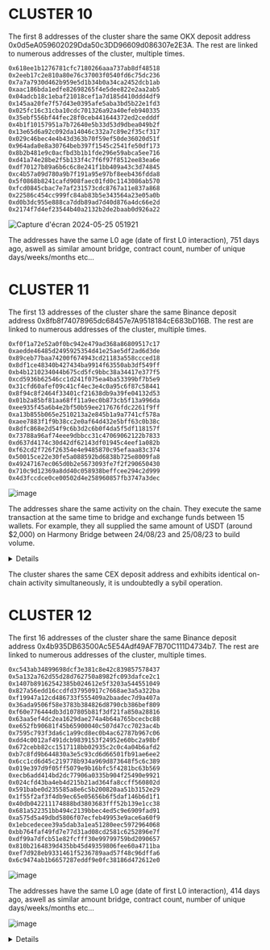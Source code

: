 # CLUSTER 10

The first 8 addresses of the cluster share the same OKX deposit address 0x0d5eA059602029Dda50c3DD96609d086307e2E3A. The rest are linked to numerous addresses of the cluster, multiple times.
```
0x618ee1b1276781cfc7180266aaa737ab8df48518
0x2eeb17c2e810a80e76c37003f0540fd6c75dc236
0x7a7a7930d462b959e5d1b34b0a34ca2452dcb1ab
0xaac186bda1edfe82698265f4e5dee822e2aa2ab5
0x04adcb18c1ebaf21018cef1a7d185d410ddd4df9
0x145aa20fe7f57d43e0395afe5aba3bd5b22e1fd3
0x025fc16c31cba10cdc701326a92a40efeb940335
0x35ebf556bf44fec28f0ceb441644372ed2cedddf
0x4b1f10157951a7b72640e5b33d53d9dbea049b2f
0x13e65d6a92c092da14046c332a7c89e2f35cf317
0x029c46bec4e4b43d363b70f59ef50de36020d51f
0x964ada0e8a30764beb397f1545c2541fe50df173
0x8b2b481e9c0acfbd3b1b1fde296e59abca5ee716
0xd41a74e28be2f5b133f4c7f6f97f8512ee83ea6e
0xdf70127b89a6b6c6c8e241f1bb409a43c3d74845
0xc4b57a09d780a9b7f191a95e97bf8eeb436fdda8
0x5f0868b8241cafd908faec01fd0c1143086ab570
0xfcd0845cbac7e7af231573cdc8767a11e837a868
0x22586c454cc999fc84ab83b5e343564a23e05a0b
0xd0b3dc955e888ca7ddb89ad7d40d876a4dc66e2d
0x2174f7d4ef23544b40a2132b2de2baab0d926a22
```

![Capture d'écran 2024-05-25 051921](https://github.com/foukara/report.md/assets/170763146/75a28c90-e539-44d2-aaca-afa3b5a1cc24)


The addresses have the same L0 age (date of first L0 interaction), 751 days ago, aswell as similar amount bridge, contract count, number of unique days/weeks/months etc...

# CLUSTER 11

The first 13 addresses of the cluster share the same Binance deposit address 0x8fb8f74078965dc68457e7A9518184cE683bD16B. The rest are linked to numerous addresses of the cluster, multiple times.
```
0xf0f1a72e52a0f0bc942e479ad368a86809517c17
0xaedde46485d2495925354d41e25ae5df2ad6d3de
0x89ceb77baa74200f674943cd21183a558ccced18
0x8df1ce48340b427434ba9914f63550ab3df549ff
0xb4b1210234044b675cd5fc9bbc38a34417e377f5
0xcd5936b62546cc1d241f075ea4ba53399bf7b5e9
0x31cfd60afef09c41cf4ec3e4c0a95c6f87c58441
0x8f94c8f2464f33401cf21638db9a39fe04132d53
0x01b2a85bf81aa68ff11a9ec0b873cb5f13a996da
0xee935f45a6b4e2bf50b59ee217676fdc2261f9ff
0xa13b855b065e2510213a2e845b1a9a7741cf578a
0xaee7883f1f9b38cc2e0af64d432e5bff63c0b38c
0x8dfc868e2d54f9c6b3d2c6b0f4da5f5df118157f
0x73788a96af74eee9dbbcc31c47069062122b7833
0xd637d4174c30d42df62143df01945c4eef1a082b
0xf62cd2f726f26354e4e9485870c95efaaa83c374
0x50015ce22e30fe5a088592bd6838b725e8009fa8
0x49247167ec065d0b2e5673093fe7f2f290650430
0x710c9d12369a8dd40c058938beffcee294c2d999
0x4d3fccdce0ce00502d4e258960857fb3747a3dec
```

![image](https://github.com/foukara/report.md/assets/170763146/c9c93e6e-a29d-4a0a-8656-778004101997)

The addresses share the same activity on the chain. They execute the same transaction at the same time to bridge and exchange funds between 15 wallets. For example, they all supplied the same amount of USDT (around $2,000) on Harmony Bridge between 24/08/23 and 25/08/23 to build volume.

<details>

![Capture d'écran 2024-05-27 034259](https://github.com/foukara/report.md/assets/170763146/f9bc1188-ab17-4d3d-a1d4-ba136370cf90)
![Capture d'écran 2024-05-27 034356](https://github.com/foukara/report.md/assets/170763146/ccb991e0-7056-496e-a7fb-7705bd069b8e)
![Capture d'écran 2024-05-27 034428](https://github.com/foukara/report.md/assets/170763146/c4d72b7d-9f0a-485c-95b6-c50c6d381926)
![Capture d'écran 2024-05-27 034446](https://github.com/foukara/report.md/assets/170763146/630c0300-3308-4d0f-bd03-5c80263d2fd0)
![Capture d'écran 2024-05-27 034512](https://github.com/foukara/report.md/assets/170763146/8798a7bf-6f1f-4f9c-b0b3-a14a1fce8b33)
![Capture d'écran 2024-05-27 040325](https://github.com/foukara/report.md/assets/170763146/3699620f-90e4-4bfd-aa90-5cf4aa74c19d)
![Capture d'écran 2024-05-27 040405](https://github.com/foukara/report.md/assets/170763146/5fa7e96d-7e22-4f57-9cd9-c700352ae895)
![Capture d'écran 2024-05-27 040426](https://github.com/foukara/report.md/assets/170763146/8b1168e5-adf0-45d0-85cb-bbc477fd8f84)
![Capture d'écran 2024-05-27 040751](https://github.com/foukara/report.md/assets/170763146/c6618fdc-b759-4bfa-b83e-77d0f6543707)
![Capture d'écran 2024-05-27 041243](https://github.com/foukara/report.md/assets/170763146/3e90e5e2-05cb-4953-9de8-ff35926509e4)

</details>
  
The cluster shares the same CEX deposit address and exhibits identical on-chain activity simultaneously, it is undoubtedly a sybil operation.


# CLUSTER 12

The first 16 addresses of the cluster share the same Binance deposit address 0x4b935DB63500Ac5E54Adf49AF7B70C111D4734b7. The rest are linked to numerous addresses of the cluster, multiple times.

```
0xc543ab34899698dcf3e381c8e42c839857578437
0x5a132a762d55d28d762750a8982fc093dafce2c1
0x1407b89162542385b024612e5f3203a544551049
0x827a56edd16ccdfd37950917c7668ae3a5a322ba
0xf19947a12cd486733f555409a2baadec7d9a407a
0x36ada9506f58e3783b384826d8790cb386bef809
0xf60e776444db3d107805b81f3df21fa850a28816
0x63aa5ef4dc2ea1629dae274a4b64a765bcecbc88
0xe652fb90681f45b65900040c507d47cc7023ac4b
0x7595c793f3da6c1a99cd8ec0b4ac62787b967c06
0xdd4c0012af491dcb9839153f24952e60bc2a98bf
0x672cebb82cc1517118bb02935c2c0c4a04b6afd2
0xb7c8fd9b644830a3e5c93cd6d66501fb91ae6ee2
0x6cc1cd6d45c219778b934a969d873648f5c6c389
0x019e397d9f05ff5079e9b16bfc5f4281bc63b569
0xecb6add414bd2dc77906a0335b904f25490e9921
0x024cfd43ba4eb4d215b21ad364fa8ccff560802d
0x591babe0d235585a8e6c5b200820aa51b3152e29
0x1f55f2af3f4db9ec65e05656b6f5daf146b6d1f1
0x40db042211174888bd3803683fff52b139e1cc38
0x681a522351bb494c2139bbec4ed5c9e6909fad91
0xa575d5a49dbd5806f07ecfeb49953e9ace6a60f9
0x1ebcedecee39a5dab3a1ea51280eec5972964068
0xbb764faf49fd7e77d31ad08cd2581c6252896e7f
0xdf99a7dfcb51e82fcfff30e99799759bd2090657
0x810b2164839d435bb45d49359806fee60a4711ba
0xef7d928eb9331461f5236789aad57f48c96dffa6
0x6c9474ab1b6657287eddf9e0fc38186d472612e0
```

![image](https://github.com/foukara/report.md/assets/170763146/a6469402-c99f-423b-ade3-db5e9f2adf45)

The addresses have the same L0 age (date of first L0 interaction), 414 days ago, aswell as similar amount bridge, contract count, number of unique days/weeks/months etc...

![image](https://github.com/foukara/report.md/assets/170763146/d7970f41-5be3-4579-b6f8-369ff7cca016)

<details>

![Capture d'écran 2024-05-27 125954](https://github.com/foukara/report.md/assets/170763146/0666397b-c3af-4750-abef-8d953bb87840)
![Capture d'écran 2024-05-27 125908](https://github.com/foukara/report.md/assets/170763146/ce318c66-bea0-4a21-995f-1f4ac37969e2)
![Capture d'écran 2024-05-27 130100](https://github.com/foukara/report.md/assets/170763146/4b5e85d1-4099-4210-b3e4-4d13a6fff485)
![Capture d'écran 2024-05-27 130036](https://github.com/foukara/report.md/assets/170763146/31ece054-f990-435f-a6e3-f4560ec1d303)
![Capture d'écran 2024-05-27 130014](https://github.com/foukara/report.md/assets/170763146/a4ca5a11-6520-4b29-b282-5e6c177f1f7f)

<details>
  
The addresses of the cluster share the same on-chain activity. For example, they all used the Linea bridge multiple times in the same day timespan to bridge ETH.


# CLUSTER 13

The first 23 addresses of the cluster share the same Binance deposit address 0x21EdE3eed957dB25eFB92efab6d01D38D3D71C0B. The rest are linked to numerous addresses of the cluster, multiple times.

```
0x7fb1d49be4ee757afc9d453093ed27f8c58cb541
0x2d027f8921fb675f0e3a9fc12bbb69848eb3c4e4
0x25c8a47129746b23481d8ca3fc8b1fd4e3a4e621
0x63f05818c675ae9542e679129299bf919a5f2e19
0x02d4dd1f267a4a55526cb71994f88c4e2ac7e8f9
0x1dc4fabda38c8cff4c547fbb9dbad24d86df234e
0x5d265b6946b0e43f130108606c2a177fe362b792
0x41f73466b30c2fce024ad14231d10579c52d31aa
0xf750303e9887a405b5e7e9033ca70818ea4d14e5
0x4df5d26454c83f843431e30c75f5f47bb944bb66
0x42b3368ce67c09825db437833dbfd94a9c72b196
0x32ab22af29fa6d887523ed4d294eebc710a59465
0x2c9aaf3915e15d8bc31e5efafccbebd19de5e6d5
0x61d7910148a48124d47fea79ddb96ce60fb72547
0x0fdd855cfdfd2be66c3603af112a50ebd3d72fd7
0x80e718301097e5efd5d151a7a939d623a1e9f403
0x10495bfeac15fabeb51c37703b28a424fd9ae397
0xceee95540348ef4befd72a94348bf6e7a8d17fd4
0xe819a2b7f73602e37569b09b621b7cbcc5cf230b
0xad055dab70c3623e42986e7566509061b066e6cb
0x6d9d33f6a474459f69e1899fed9dae876bc21dbc
0x7114fddf2f16a737726267990ccd9937f1d03e9d
0xfbe737d11a22fe02a6b725bb4ff394168dae84b6
```

![image](https://github.com/foukara/report.md/assets/170763146/cb45fe0e-3923-4045-940b-253170320a47)


Addresses in the cluster show similar activity on the chain, indicating the sybil nature of the cluster. For example, they have similar deposits/withdrawals on Binance on the same day (equel gas charges around $0.45). To this we can add an L2 Transaction via zkSync for the same amount on the same day (approximately $20).

<details>

![image](https://github.com/foukara/report.md/assets/170763146/ed92b899-ef87-42d0-bd2f-fa9359c3d61f)
![image](https://github.com/foukara/report.md/assets/170763146/4b54474b-e7d7-4165-8c79-514ef36a38a7)
![image](https://github.com/foukara/report.md/assets/170763146/5869f6e4-ac5c-4c76-86f4-c8061e09c313)
![image](https://github.com/foukara/report.md/assets/170763146/e4b60bd1-660e-415b-9f19-97ac16825539)
![image](https://github.com/foukara/report.md/assets/170763146/68b23f8e-997a-4391-97f5-0ceae8191bd8)
![image](https://github.com/foukara/report.md/assets/170763146/5e6d32e8-64b0-4693-8322-e6ff478c8522)
![image](https://github.com/foukara/report.md/assets/170763146/84eb984e-c188-4645-9c13-2e518d47b1e5)
![image](https://github.com/foukara/report.md/assets/170763146/3f350ee7-14d1-44e2-835a-f3c7b0a40bda)
![image](https://github.com/foukara/report.md/assets/170763146/d9ed1bb5-23f5-4b42-9d27-12fcd16854b3)
![image](https://github.com/foukara/report.md/assets/170763146/b9aa428f-33e5-49ab-be45-940416cb28d4)
![image](https://github.com/foukara/report.md/assets/170763146/cfbb4f9a-3a29-4f12-9bbd-4ae6beee4f79)
![image](https://github.com/foukara/report.md/assets/170763146/3cce7ccb-3ab7-4ce2-8727-23f19d6facd8)
![image](https://github.com/foukara/report.md/assets/170763146/3bf14cd3-cbce-402c-a9a8-9043ce71b7fe)

</details>

Cluster + same CEX deposit address + same transactions are the same time in order to farm airdrop accross +20 wallets.

# CLUSTER 14

The first 27 addresses of the cluster share the same Binance deposit address 0x904f23f8E97adb1e706B2F1bcFc19ef47E32cE05. The rest are linked to numerous addresses of the cluster, multiple times.

```
0x0c55fe07ad75c135c797422a5857347b2e5a591e
0xe9ba7506dc9a35c1fa39cbdafdcb97436f855f50
0xc1889117a51e432a7f8ef454faf203f399bcff23
0xfefacd2ce98cdec5b072880d06c24af161b12727
0x1ba02368c020d5dbdfdf16fee1beec30dcf5d305
0x7313b87bc197b6c09f5928710dd80e2950535c27
0x741fa339367ce5da1f77fcb56384d8caac248f2c
0x09165d195d9f50c82aac439840cc6198d69003de
0x5315a1c257fd6266f9608f31ac9b6501c98c5750
0xb0b91fef5e4af34f727797079dcda5ccac817a4b
0xe8c8a5273f086e57238640582430cbf1f6b205d7
0x9023f1ed962416848bf844162903ef4624b27a4f
0x664aaf07e08b5330707a096a27e7b683a19096d5
0xe21314d9657ffc45264fcd394d1479d87f494f40
0xceac14c2f5f30ac130ceaec761ef270a47935deb
0x366686b8f26a7f93a2d0464a83697d60e2517023
0xed3ccd7509d84974c3b5f215b1dd01e14f939f8c
0xde91603429c54692d34dfc18d7661ad4254307c1
0x6131c4ccfd1545c66acafb2414a26191d20d3175
0xbe846d7f28a4febcdb520ba11732843dc5cc224e
0x4af081f8f5208b0d2e6fdcb44837b986fd24bee7
0xdf69a02f4abe2c19f1f1cbf683740d32a1535b42
0x11dd48ecd09c0ec6aeee5df6baf076401bb5c504
0x77104860ec646778df9ef186564ef5b6ea162ebe
0x2ef3bbab6500c624bdd84c42340a750e23dddcbb
0x7fb88de9cdc6c842787f1088b971717e08e9668a
0xb4a98d074faf4749427c2b5d74685c9aba24782c
0x7dbb218f08f8280d3ecce67130f763d4892c8c13
0x5f5f102914b677304a37cd50dca26b6fc476176a
0x78f84e69bff277112ca8ed131bd271eea51cfeff
0x5ffa6123552ef694bcce48dacf112c8e1f61faf4
0x34a4249d78c4955b1373fe1e72167c63db7dd504
0x9546df81ba5f23d98763d22044622f1c9d29369c
0x0490fbb2d3ba6de4c78630619330edb08758325c
0x81dcf2b67cfcdd2c14541afedec401c5d96bc75d
0xec70496a575f85de24d97edeaa5dfe0bb5a33f5e
0x33de79d1864ad40d8e5d0b829e426dbf67d31d63
0x6a51bc515ac61c9b039051d0166674ff05fdd331
0x3c9377384bc6d94a3b1de35c741b1843c9cf885c
```

![image](https://github.com/foukara/report.md/assets/170763146/f49db0de-2209-40f5-8279-3ee1c8b9a5a7)

Addresses in the cluster share the same activity on the chain. For example, in this script we can see similar movements on the blockchains in the same order and within the same timeframes: ETH, Arbitrum, Scroll, Eigen, Arbinova, zKSync, Base, Linea, Starknet

<details>

scroll
1 0x0c55fe07ad75c135c797422a5857347b2e5a591e 2023-11-19 
2 0xe9ba7506dc9a35c1fa39cbdafdcb97436f855f50 2023-11-19 
3 0xc1889117a51e432a7f8ef454faf203f399bcff23 2023-11-19 
4 0xfefacd2ce98cdec5b072880d06c24af161b12727 2023-11-19 
5 0x1ba02368c020d5dbdfdf16fee1beec30dcf5d305 2023-11-19 
6 0x7313b87bc197b6c09f5928710dd80e2950535c27 2023-11-19 
7 0x741fa339367ce5da1f77fcb56384d8caac248f2c 2023-11-19 
8 0x09165d195d9f50c82aac439840cc6198d69003de 2023-11-19 
9 0x5315a1c257fd6266f9608f31ac9b6501c98c5750 2023-11-19 
10 0xb0b91fef5e4af34f727797079dcda5ccac817a4b 2023-11-19 
11 0xe8c8a5273f086e57238640582430cbf1f6b205d7 2023-11-19 
12 0x9023f1ed962416848bf844162903ef4624b27a4f 2023-11-19 
13 0x664aaf07e08b5330707a096a27e7b683a19096d5 2024-03-22 2023-12-24 2023-11-20 
14 0xe21314d9657ffc45264fcd394d1479d87f494f40 2023-11-19 
15 0xceac14c2f5f30ac130ceaec761ef270a47935deb 2023-11-19 
16 0x366686b8f26a7f93a2d0464a83697d60e2517023 2023-11-19 
17 0xed3ccd7509d84974c3b5f215b1dd01e14f939f8c 2023-11-19 
18 0xde91603429c54692d34dfc18d7661ad4254307c1 2023-11-19 
19 0x6131c4ccfd1545c66acafb2414a26191d20d3175 2023-11-19 
20 0xbe846d7f28a4febcdb520ba11732843dc5cc224e 2023-11-19 
21 0x4af081f8f5208b0d2e6fdcb44837b986fd24bee7 2023-11-19 
22 0xdf69a02f4abe2c19f1f1cbf683740d32a1535b42 2023-11-19 
23 0x11dd48ecd09c0ec6aeee5df6baf076401bb5c504 2023-11-19 
24 0x77104860ec646778df9ef186564ef5b6ea162ebe 2023-11-19 
25 0x2ef3bbab6500c624bdd84c42340a750e23dddcbb 2023-11-19 
26 0x7fb88de9cdc6c842787f1088b971717e08e9668a 2024-03-28 2023-11-19 
27 0xb4a98d074faf4749427c2b5d74685c9aba24782c 2024-03-22 2023-12-24 2023-11-21 
28 0x7dbb218f08f8280d3ecce67130f763d4892c8c13 2023-11-19 
29 0x5f5f102914b677304a37cd50dca26b6fc476176a 2024-03-22 2023-11-19 
30 0x78f84e69bff277112ca8ed131bd271eea51cfeff 2024-03-28 2023-11-19 
31 0x5ffa6123552ef694bcce48dacf112c8e1f61faf4 2024-03-28 2023-11-19 
32 0x34a4249d78c4955b1373fe1e72167c63db7dd504 2024-03-28 2023-11-19 
33 0x9546df81ba5f23d98763d22044622f1c9d29369c 2024-03-22 2023-11-19 
34 0x0490fbb2d3ba6de4c78630619330edb08758325c 2024-03-28 2023-11-19 
35 0x81dcf2b67cfcdd2c14541afedec401c5d96bc75d 2024-03-22 2023-11-26 
36 0xec70496a575f85de24d97edeaa5dfe0bb5a33f5e 2024-03-22 2023-11-19 
37 0x33de79d1864ad40d8e5d0b829e426dbf67d31d63 2023-11-19 2023-11-19 
38 0x6a51bc515ac61c9b039051d0166674ff05fdd331 2023-11-19 
39 0x3c9377384bc6d94a3b1de35c741b1843c9cf885c 2024-03-22 2023-11-19 


arbinova
1 0x0c55fe07ad75c135c797422a5857347b2e5a591e 2023-02-26 2022-11-04 
2 0xe9ba7506dc9a35c1fa39cbdafdcb97436f855f50 2023-02-26 2022-11-04 
3 0xc1889117a51e432a7f8ef454faf203f399bcff23 2023-02-26 2022-11-12 
4 0xfefacd2ce98cdec5b072880d06c24af161b12727 2023-02-26 2022-11-12 
5 0x1ba02368c020d5dbdfdf16fee1beec30dcf5d305 2023-02-26 2022-11-12 
6 0x7313b87bc197b6c09f5928710dd80e2950535c27 2023-02-26 2022-11-12 
7 0x741fa339367ce5da1f77fcb56384d8caac248f2c 2023-02-26 2022-11-12 
8 0x09165d195d9f50c82aac439840cc6198d69003de 2023-02-26 2022-11-04 2022-11-03 
9 0x5315a1c257fd6266f9608f31ac9b6501c98c5750 2023-02-26 2022-11-04 
10 0xb0b91fef5e4af34f727797079dcda5ccac817a4b 2023-02-26 2022-11-04 
11 0xe8c8a5273f086e57238640582430cbf1f6b205d7 2023-02-26 2022-11-12 
12 0x9023f1ed962416848bf844162903ef4624b27a4f 2023-02-26 2023-02-25 2022-11-05 
13 0x664aaf07e08b5330707a096a27e7b683a19096d5 2023-02-26 
14 0xe21314d9657ffc45264fcd394d1479d87f494f40 2023-02-26 2022-11-04 
15 0xceac14c2f5f30ac130ceaec761ef270a47935deb 2023-02-26 2022-11-04 
16 0x366686b8f26a7f93a2d0464a83697d60e2517023 2023-02-26 2022-11-04 
17 0xed3ccd7509d84974c3b5f215b1dd01e14f939f8c 2023-02-26 2022-11-04 
18 0xde91603429c54692d34dfc18d7661ad4254307c1 2023-02-26 2022-11-04 
19 0x6131c4ccfd1545c66acafb2414a26191d20d3175 2023-02-26 2022-11-12 
20 0xbe846d7f28a4febcdb520ba11732843dc5cc224e 2023-02-26 2022-11-12 
21 0x4af081f8f5208b0d2e6fdcb44837b986fd24bee7 2023-02-26 2022-11-12 
22 0xdf69a02f4abe2c19f1f1cbf683740d32a1535b42 2023-02-26 2022-11-12 
23 0x11dd48ecd09c0ec6aeee5df6baf076401bb5c504 2023-02-26 2022-11-12 
24 0x77104860ec646778df9ef186564ef5b6ea162ebe 2023-02-26 2022-11-12 
25 0x2ef3bbab6500c624bdd84c42340a750e23dddcbb 2023-02-26 2022-11-12 
26 0x7fb88de9cdc6c842787f1088b971717e08e9668a 2023-02-26 2022-11-21 
27 0xb4a98d074faf4749427c2b5d74685c9aba24782c 2023-02-26 
28 0x7dbb218f08f8280d3ecce67130f763d4892c8c13 2023-02-26 2022-11-21 
29 0x5f5f102914b677304a37cd50dca26b6fc476176a 2023-02-26 2022-11-21 
30 0x78f84e69bff277112ca8ed131bd271eea51cfeff 2023-02-26 2022-11-21 
31 0x5ffa6123552ef694bcce48dacf112c8e1f61faf4 2023-02-26 2022-11-21 
32 0x34a4249d78c4955b1373fe1e72167c63db7dd504 2023-02-26 2022-11-21 
33 0x9546df81ba5f23d98763d22044622f1c9d29369c 2023-02-26 2022-11-21 
34 0x0490fbb2d3ba6de4c78630619330edb08758325c 2023-02-26 2022-11-21 
35 0x81dcf2b67cfcdd2c14541afedec401c5d96bc75d 2023-02-26 2022-11-21 
36 0xec70496a575f85de24d97edeaa5dfe0bb5a33f5e 2023-02-26 2022-11-21 
37 0x33de79d1864ad40d8e5d0b829e426dbf67d31d63 2023-02-26 2022-11-21 
38 0x6a51bc515ac61c9b039051d0166674ff05fdd331 2023-02-26 2022-11-21 
39 0x3c9377384bc6d94a3b1de35c741b1843c9cf885c 2023-02-26 2022-11-21 


zksync
1 0x0c55fe07ad75c135c797422a5857347b2e5a591e 2023-09-11 2023-07-30 
2 0xe9ba7506dc9a35c1fa39cbdafdcb97436f855f50 2023-11-16 2023-09-11 2023-07-30 
3 0xc1889117a51e432a7f8ef454faf203f399bcff23 2023-09-11 2023-07-30 
4 0xfefacd2ce98cdec5b072880d06c24af161b12727 2023-09-11 2023-07-30 
5 0x1ba02368c020d5dbdfdf16fee1beec30dcf5d305 2023-09-11 2023-07-30 
6 0x7313b87bc197b6c09f5928710dd80e2950535c27 2023-09-11 2023-07-30 
7 0x741fa339367ce5da1f77fcb56384d8caac248f2c 2023-09-11 2023-07-30 
8 0x09165d195d9f50c82aac439840cc6198d69003de 2024-04-24 2023-09-17 2023-09-11 2023-07-30 
9 0x5315a1c257fd6266f9608f31ac9b6501c98c5750 2024-04-24 2023-09-19 2023-09-19 2023-09-18 2023-09-11 2023-07-30 
10 0xb0b91fef5e4af34f727797079dcda5ccac817a4b 2024-04-24 2023-11-14 2023-11-14 2023-09-11 2023-07-30 
11 0xe8c8a5273f086e57238640582430cbf1f6b205d7 2023-09-11 2023-07-30 
12 0x9023f1ed962416848bf844162903ef4624b27a4f 2024-04-24 2023-09-17 2023-09-11 2023-07-30 
13 0x664aaf07e08b5330707a096a27e7b683a19096d5 2024-03-18 2024-02-04 2023-12-24 2023-11-24 2023-10-29 2023-10-02 2023-10-01 
14 0xe21314d9657ffc45264fcd394d1479d87f494f40 2023-09-20 2023-09-19 2023-09-19 2023-09-18 2023-09-11 2023-07-30 
15 0xceac14c2f5f30ac130ceaec761ef270a47935deb 2023-10-03 2023-09-11 2023-07-30 
16 0x366686b8f26a7f93a2d0464a83697d60e2517023 2023-09-11 2023-07-30 
17 0xed3ccd7509d84974c3b5f215b1dd01e14f939f8c 2023-10-11 2023-09-11 2023-07-30 
18 0xde91603429c54692d34dfc18d7661ad4254307c1 2023-11-12 2023-09-11 2023-07-30 
19 0x6131c4ccfd1545c66acafb2414a26191d20d3175 2023-09-11 2023-07-30 
20 0xbe846d7f28a4febcdb520ba11732843dc5cc224e 2023-09-11 2023-07-30 
21 0x4af081f8f5208b0d2e6fdcb44837b986fd24bee7 2023-09-11 2023-07-30 
22 0xdf69a02f4abe2c19f1f1cbf683740d32a1535b42 2023-09-11 2023-07-30 
23 0x11dd48ecd09c0ec6aeee5df6baf076401bb5c504 2023-09-11 2023-07-30 
24 0x77104860ec646778df9ef186564ef5b6ea162ebe 2023-09-11 2023-07-30 
25 0x2ef3bbab6500c624bdd84c42340a750e23dddcbb 2023-09-11 2023-07-30 
26 0x7fb88de9cdc6c842787f1088b971717e08e9668a 2024-03-18 2024-01-12 
27 0xb4a98d074faf4749427c2b5d74685c9aba24782c 2024-03-18 2024-02-04 2023-12-24 2023-11-19 2023-10-29 2023-10-03 2023-09-30 
28 0x7dbb218f08f8280d3ecce67130f763d4892c8c13 2024-03-18 2024-01-12 
29 0x5f5f102914b677304a37cd50dca26b6fc476176a 2024-03-18 2024-01-12 
30 0x78f84e69bff277112ca8ed131bd271eea51cfeff 2024-03-18 2024-01-12 
31 0x5ffa6123552ef694bcce48dacf112c8e1f61faf4 2024-03-18 2024-01-12 
32 0x34a4249d78c4955b1373fe1e72167c63db7dd504 2024-03-18 2024-01-12 
33 0x9546df81ba5f23d98763d22044622f1c9d29369c 2024-03-18 2024-01-12 
34 0x0490fbb2d3ba6de4c78630619330edb08758325c 2024-03-18 2024-01-12 
35 0x81dcf2b67cfcdd2c14541afedec401c5d96bc75d 2024-03-18 2024-01-12 
36 0xec70496a575f85de24d97edeaa5dfe0bb5a33f5e 2024-03-18 2024-01-12 
37 0x33de79d1864ad40d8e5d0b829e426dbf67d31d63 2024-03-19 2024-01-12 
39 0x3c9377384bc6d94a3b1de35c741b1843c9cf885c 2024-03-18 2024-01-12

</details>


Cluster + same cex deposit address + execute transactions at the same time with same amounts to farm airdrops.


# CLUSTER 15 

The first 25 addresses of the cluster share the same Binance deposit address 0xBF9D58b1c8d3E0495ab9097e71c433eB925B36e8. The rest are linked to numerous addresses of the cluster, multiple times.

```
0xc2f430299746e9ef8edf5bd72257f4082b1a2413
0x663bd9397e3769dcc3c0463baaba8d26335b6f85
0xb564260d051c5e9531341352962133c36f4ee198
0x101c632f6d6904a013688d0ef53374270835d11c
0x823f728e097d3168f9a26f580fc1d4ec3dae0bd8
0x8b42afc95c687dbf7c92f53add196bf247017d01
0x6f9db444db84a90fd01b3015d6e340a9c9cef6b9
0x74ccc4e0d7a99013a415d2b475c57aa24ac2c258
0x7fe1bc2edfe9848e8aeae84b256390d40a33f2ab
0x4f58b2de9d49de5dbc6c082b656af883be1c257d
0x9a44ce9b706f28dd52d3e500e65e030343be199d
0x7194b3f4607a4578a3f1d13e6ab634dce1910a73
0xc9bd1c3d353518d562c2de5d17857d94d1c63937
0xeaf1217d2deca7b0ac16f8ddd3aec1d28f7bca94
0x1e091e758a0b741c747679c239583f36f8ee6d31
0xce947c28b39d66e9d25c05f666c62f1cc03ec604
0x6aae079ec6a20b641938ba7fdf274f7c5bf4e5ae
0x2a4b99217b844dc9186847e7dfdc4924670bef05
0x7cf6e8194fb4a6a91bec444f285c65f98bddc790
0xbd33dc7c3364824b2ab4431bc4936073f532c533
0xd606d34d9bc25e34bcba3209dfca4ce5d545956e
0xe401569ae177751ba53f3da5fd32b5daa00eedfd
0x4050528925fbfffdc32ffa2ce8722ffbc621a1db
0xad09b90c9d49893c7a1378a7d9300e19ce2dc0ed
0x04620146fa7720ceff55bbc27e5aa08640652a45
0x52c97cf5beff5a3956e4d395e0a936baf87221c4
0xbada0b5ec9f4ab40040cd84f0859b1b19c7c0af7
```

![image](https://github.com/foukara/report.md/assets/170763146/11a49fa6-6134-4960-9fa7-0b626388498d)

The addresses have the same on-chain activity. They have similar LZ Age (date of first L0 interaction) many recurrences between 300/400/500 days, amount bridged, contract count, interacted source chains, Unique Active Days etc...

![image](https://github.com/foukara/report.md/assets/170763146/1f9e71a4-b1e5-45d0-bc25-388cddcff7b2)

We can quickly see in this script that the addresses share the same activity on the same date on zKSync, Arbinova and Scroll.

```
scroll
1 0x0c55fe07ad75c135c797422a5857347b2e5a591e 2023-11-19 
2 0xe9ba7506dc9a35c1fa39cbdafdcb97436f855f50 2023-11-19 
3 0xc1889117a51e432a7f8ef454faf203f399bcff23 2023-11-19 
4 0xfefacd2ce98cdec5b072880d06c24af161b12727 2023-11-19 
5 0x1ba02368c020d5dbdfdf16fee1beec30dcf5d305 2023-11-19 
6 0x7313b87bc197b6c09f5928710dd80e2950535c27 2023-11-19 
7 0x741fa339367ce5da1f77fcb56384d8caac248f2c 2023-11-19 
8 0x09165d195d9f50c82aac439840cc6198d69003de 2023-11-19 
9 0x5315a1c257fd6266f9608f31ac9b6501c98c5750 2023-11-19 
10 0xb0b91fef5e4af34f727797079dcda5ccac817a4b 2023-11-19 
11 0xe8c8a5273f086e57238640582430cbf1f6b205d7 2023-11-19 
12 0x9023f1ed962416848bf844162903ef4624b27a4f 2023-11-19 
14 0xe21314d9657ffc45264fcd394d1479d87f494f40 2023-11-19 
15 0xceac14c2f5f30ac130ceaec761ef270a47935deb 2023-11-19 
16 0x366686b8f26a7f93a2d0464a83697d60e2517023 2023-11-19 
17 0xed3ccd7509d84974c3b5f215b1dd01e14f939f8c 2023-11-19 
18 0xde91603429c54692d34dfc18d7661ad4254307c1 2023-11-19 
19 0x6131c4ccfd1545c66acafb2414a26191d20d3175 2023-11-19 
20 0xbe846d7f28a4febcdb520ba11732843dc5cc224e 2023-11-19 
21 0x4af081f8f5208b0d2e6fdcb44837b986fd24bee7 2023-11-19 
22 0xdf69a02f4abe2c19f1f1cbf683740d32a1535b42 2023-11-19 
23 0x11dd48ecd09c0ec6aeee5df6baf076401bb5c504 2023-11-19 
24 0x77104860ec646778df9ef186564ef5b6ea162ebe 2023-11-19 
25 0x2ef3bbab6500c624bdd84c42340a750e23dddcbb 2023-11-19 
28 0x7dbb218f08f8280d3ecce67130f763d4892c8c13 2023-11-19 
29 0x5f5f102914b677304a37cd50dca26b6fc476176a 2023-11-19 
30 0x78f84e69bff277112ca8ed131bd271eea51cfeff 2023-11-19 
31 0x5ffa6123552ef694bcce48dacf112c8e1f61faf4 2023-11-19 
32 0x34a4249d78c4955b1373fe1e72167c63db7dd504 2023-11-19 
33 0x9546df81ba5f23d98763d22044622f1c9d29369c 2023-11-19 
34 0x0490fbb2d3ba6de4c78630619330edb08758325c 2023-11-19 
36 0xec70496a575f85de24d97edeaa5dfe0bb5a33f5e 2023-11-19 
37 0x33de79d1864ad40d8e5d0b829e426dbf67d31d63 2023-11-19 
38 0x6a51bc515ac61c9b039051d0166674ff05fdd331 2023-11-19 
39 0x3c9377384bc6d94a3b1de35c741b1843c9cf885c 2023-11-19 

arbinova
1 0x0c55fe07ad75c135c797422a5857347b2e5a591e 2023-02-26 2022-11-04 
2 0xe9ba7506dc9a35c1fa39cbdafdcb97436f855f50 2023-02-26 2022-11-04 
3 0xc1889117a51e432a7f8ef454faf203f399bcff23 2023-02-26 2022-11-12 
4 0xfefacd2ce98cdec5b072880d06c24af161b12727 2023-02-26 2022-11-12 
5 0x1ba02368c020d5dbdfdf16fee1beec30dcf5d305 2023-02-26 2022-11-12 
6 0x7313b87bc197b6c09f5928710dd80e2950535c27 2023-02-26 2022-11-12 
7 0x741fa339367ce5da1f77fcb56384d8caac248f2c 2023-02-26 2022-11-12 
8 0x09165d195d9f50c82aac439840cc6198d69003de 2023-02-26 2022-11-04 2022-11-03 
9 0x5315a1c257fd6266f9608f31ac9b6501c98c5750 2023-02-26 2022-11-04 
10 0xb0b91fef5e4af34f727797079dcda5ccac817a4b 2023-02-26 2022-11-04 
11 0xe8c8a5273f086e57238640582430cbf1f6b205d7 2023-02-26 2022-11-12 
12 0x9023f1ed962416848bf844162903ef4624b27a4f 2023-02-26 2023-02-25 2022-11-05 
13 0x664aaf07e08b5330707a096a27e7b683a19096d5 2023-02-26 
14 0xe21314d9657ffc45264fcd394d1479d87f494f40 2023-02-26 2022-11-04 
15 0xceac14c2f5f30ac130ceaec761ef270a47935deb 2023-02-26 2022-11-04 
16 0x366686b8f26a7f93a2d0464a83697d60e2517023 2023-02-26 2022-11-04 
17 0xed3ccd7509d84974c3b5f215b1dd01e14f939f8c 2023-02-26 2022-11-04 
18 0xde91603429c54692d34dfc18d7661ad4254307c1 2023-02-26 2022-11-04 
19 0x6131c4ccfd1545c66acafb2414a26191d20d3175 2023-02-26 2022-11-12 
20 0xbe846d7f28a4febcdb520ba11732843dc5cc224e 2023-02-26 2022-11-12 
21 0x4af081f8f5208b0d2e6fdcb44837b986fd24bee7 2023-02-26 2022-11-12 
22 0xdf69a02f4abe2c19f1f1cbf683740d32a1535b42 2023-02-26 2022-11-12 
23 0x11dd48ecd09c0ec6aeee5df6baf076401bb5c504 2023-02-26 2022-11-12 
24 0x77104860ec646778df9ef186564ef5b6ea162ebe 2023-02-26 2022-11-12 
25 0x2ef3bbab6500c624bdd84c42340a750e23dddcbb 2023-02-26 2022-11-12 
26 0x7fb88de9cdc6c842787f1088b971717e08e9668a 2023-02-26 2022-11-21 
27 0xb4a98d074faf4749427c2b5d74685c9aba24782c 2023-02-26 
28 0x7dbb218f08f8280d3ecce67130f763d4892c8c13 2023-02-26 2022-11-21 
29 0x5f5f102914b677304a37cd50dca26b6fc476176a 2023-02-26 2022-11-21 
30 0x78f84e69bff277112ca8ed131bd271eea51cfeff 2023-02-26 2022-11-21 
31 0x5ffa6123552ef694bcce48dacf112c8e1f61faf4 2023-02-26 2022-11-21 
32 0x34a4249d78c4955b1373fe1e72167c63db7dd504 2023-02-26 2022-11-21 
33 0x9546df81ba5f23d98763d22044622f1c9d29369c 2023-02-26 2022-11-21 
34 0x0490fbb2d3ba6de4c78630619330edb08758325c 2023-02-26 2022-11-21 
35 0x81dcf2b67cfcdd2c14541afedec401c5d96bc75d 2023-02-26 2022-11-21 
36 0xec70496a575f85de24d97edeaa5dfe0bb5a33f5e 2023-02-26 2022-11-21 
37 0x33de79d1864ad40d8e5d0b829e426dbf67d31d63 2023-02-26 2022-11-21 
38 0x6a51bc515ac61c9b039051d0166674ff05fdd331 2023-02-26 2022-11-21 
39 0x3c9377384bc6d94a3b1de35c741b1843c9cf885c 2023-02-26 2022-11-21 

zksync
1 0x0c55fe07ad75c135c797422a5857347b2e5a591e 2023-09-11 2023-07-30 
2 0xe9ba7506dc9a35c1fa39cbdafdcb97436f855f50 2023-09-11 2023-07-30 
3 0xc1889117a51e432a7f8ef454faf203f399bcff23 2023-09-11 2023-07-30 
4 0xfefacd2ce98cdec5b072880d06c24af161b12727 2023-09-11 2023-07-30 
5 0x1ba02368c020d5dbdfdf16fee1beec30dcf5d305 2023-09-11 2023-07-30 
6 0x7313b87bc197b6c09f5928710dd80e2950535c27 2023-09-11 2023-07-30 
7 0x741fa339367ce5da1f77fcb56384d8caac248f2c 2023-09-11 2023-07-30 
8 0x09165d195d9f50c82aac439840cc6198d69003de 2023-09-11 2023-07-30 
9 0x5315a1c257fd6266f9608f31ac9b6501c98c5750 2023-09-11 2023-07-30 
10 0xb0b91fef5e4af34f727797079dcda5ccac817a4b 2023-09-11 2023-07-30 
11 0xe8c8a5273f086e57238640582430cbf1f6b205d7 2023-09-11 2023-07-30 
12 0x9023f1ed962416848bf844162903ef4624b27a4f 2023-09-11 2023-07-30 
14 0xe21314d9657ffc45264fcd394d1479d87f494f40 2023-09-11 2023-07-30 
15 0xceac14c2f5f30ac130ceaec761ef270a47935deb 2023-09-11 2023-07-30 
16 0x366686b8f26a7f93a2d0464a83697d60e2517023 2023-09-11 2023-07-30 
19 0x6131c4ccfd1545c66acafb2414a26191d20d3175 2023-09-11 2023-07-30 
20 0xbe846d7f28a4febcdb520ba11732843dc5cc224e 2023-09-11 2023-07-30 
21 0x4af081f8f5208b0d2e6fdcb44837b986fd24bee7 2023-09-11 2023-07-30 
22 0xdf69a02f4abe2c19f1f1cbf683740d32a1535b42 2023-09-11 2023-07-30 
23 0x11dd48ecd09c0ec6aeee5df6baf076401bb5c504 2023-09-11 2023-07-30 
24 0x77104860ec646778df9ef186564ef5b6ea162ebe 2023-09-11 2023-07-30 
25 0x2ef3bbab6500c624bdd84c42340a750e23dddcbb 2023-09-11 2023-07-30
```

Some examples in pictures below.

<details>

Scroll:

![image](https://github.com/foukara/report.md/assets/170763146/a85b2817-fa4c-4653-9157-73b63aa55efb)
![image](https://github.com/foukara/report.md/assets/170763146/0ad1972b-80d2-4b79-8bc7-bd97eaa87455)
![image](https://github.com/foukara/report.md/assets/170763146/7e917c53-3f2a-4512-addb-e15313412d97)
![image](https://github.com/foukara/report.md/assets/170763146/d0de856d-e46b-43be-8397-14a71ff66c97)

Arbinova:

![image](https://github.com/foukara/report.md/assets/170763146/05b854eb-d947-4c4f-bad3-485c73335936)
![image](https://github.com/foukara/report.md/assets/170763146/728d00bf-ec26-4832-b259-15f9dc070bcd)
![image](https://github.com/foukara/report.md/assets/170763146/fbed876d-4ea6-439e-a6b5-140b26d86ab6)
![image](https://github.com/foukara/report.md/assets/170763146/1000e8a5-e93b-482a-a3df-5bcf3c613856)

zKSync:

![image](https://github.com/foukara/report.md/assets/170763146/13803b57-1714-4fd3-8be3-3d03566d3b4f)
![image](https://github.com/foukara/report.md/assets/170763146/dd14f06d-ac33-4624-a324-ee9a6e39717e)
![image](https://github.com/foukara/report.md/assets/170763146/8a98bc12-6416-4b8b-b500-ef90f5aa8d7e)
![image](https://github.com/foukara/report.md/assets/170763146/26e912b5-f0fd-4072-b1c6-aee6f79fc789)

</details>

Considering the cluster that link all those addresses, the usage of the same CEX deposit address and the same on-chain activity, there is no doubt this is a cluster of Sybil nature.


# CLUSTER 16

The first 26 addresses of the cluster share the same OKX deposit address 0x0dE5F45Ea0a2013498680f7FEdae05294cF04560. The rest are linked to numerous addresses of the cluster, multiple times.

```
0x634463e09465b63ae5c14e87c930e27d81ee376d
0x76f9ad4ec3981097c3ffc06f8ec22f8fd4296dcb
0x839dae2c7ae0447aa4c95205020ae42873281b91
0x4d38b5d222b644b58f94c4c68fba416690b5e253
0xb54a146d12d87fee3dedc3b2ff1105d6aca13794
0xdfb630d2e6f20baafa9cfcbfd4c3038948dd5bca
0x32b1eb45132299e337f1368473e39c30eb390a0d
0x3df801034ebc63d1c975f3ab2e73e2eb212b8777
0xdd4dbf44b549ac327f797aa5e53c5c00e195332f
0xef69ea1c0e15540a5dce974f81cdf6ed360797ea
0x37a551832f73ad58d2703ad6095319a3f3f4dbc9
0x87df6291db161c4439bc5f9877ca9b47f70f46b3
0x6cfc3b24611d2263f9e01abc1bf5b1315907fbf4
0x1b59e268a9b06846a2d53ec5b73afc9de448af6d
0x48cda476cb5c2ab0c3a54fe1cfd254e768954345
0xca54ef8af852e7571f54da6793ce96c4fa3f722f
0x2631fc25e6fb0a21f2044a0ff2485dd426768ba5
0x6085e497069a8238fc14a6c6c770234e44994be4
0x6da1c784a01c227869cd22ba569cd20bcbbcdd0d
0x7e59a5ce59f0d56d9e794b3868598d7936890709
0x71990172b77380b947ec7b441642a22d083cdb33
0xd5a7b156a9bbc2613abdb9d6d5e9c61123849b1e
0xb07612ba565fb6d6306b2d55da493d9c824da4de
0x4ad5e406cee8810ed8fbbec5746a07aeffea88c4
0x60fd895590bf4e46ac5485107cc42357109c5438
0x520e877c78f8fbd5b0581e2dccd2a17f0acf2f76
0x4f294e5dea9d3b1139960a8ba766908ed19fbd33
```

![image](https://github.com/foukara/report.md/assets/170763146/50b7b2b2-f86a-40a2-b54d-bb1832058682)

The addresses have the same on-chain activity. For example, they all executed the same create lock and withdraw transaction <$58 from STG on Stargate on Arbitrum in the same time frame.

<details>


![image](https://github.com/foukara/report.md/assets/170763146/9e5c3184-3f39-46ab-ae6e-ab7055f86509)
![image](https://github.com/foukara/report.md/assets/170763146/4721b68e-62c1-4b60-a22e-7fb1a61840ab)
![image](https://github.com/foukara/report.md/assets/170763146/a8f833a5-8877-4702-bc16-b63a9302a33a)
![image](https://github.com/foukara/report.md/assets/170763146/b4e36511-3255-491e-856d-719408f70f61)
![image](https://github.com/foukara/report.md/assets/170763146/23c8ca9b-354c-41bf-a3ed-77def3a097c6)
![image](https://github.com/foukara/report.md/assets/170763146/725fdd6d-74aa-482c-9c44-806a202b79ad)
![image](https://github.com/foukara/report.md/assets/170763146/385dfb84-d76a-4d21-ac61-a226c2b3e16b)
![image](https://github.com/foukara/report.md/assets/170763146/ce4c14df-c1de-4132-acf3-17cc36a68f9d)
![image](https://github.com/foukara/report.md/assets/170763146/eac29ec5-11b9-4b92-a3d3-c1990f0ff111)
![image](https://github.com/foukara/report.md/assets/170763146/19ef0785-a1b1-4509-a093-d77ecc3038ca)
![image](https://github.com/foukara/report.md/assets/170763146/01a4f2a3-9708-484b-b3f3-9bc905ed4437)
![image](https://github.com/foukara/report.md/assets/170763146/3a2b0148-57a5-4d83-8d65-50864da0c2a7)
![image](https://github.com/foukara/report.md/assets/170763146/ab71622f-7fbb-4352-af05-525b7c16b203)
![image](https://github.com/foukara/report.md/assets/170763146/38d3e17c-6b98-4ead-8ac8-ff734f00352c)
![image](https://github.com/foukara/report.md/assets/170763146/ceec1229-5721-4ffa-bde9-44a342fdd051)
![image](https://github.com/foukara/report.md/assets/170763146/f2067d22-36c6-421f-a228-7e0288beb480)

</details>

This can go on and on with other examples. Cluster + same CEX deposit address + same on-chain activity.

# CLUSTER 17 

The first 9 addresses of the cluster share the same OKX deposit address 0x074c9ee2b8c088f7B90E6b6dA3e2d64a8040a62E. The rest are linked to numerous addresses of the cluster, multiple times.

```
0x8e160cb240e5e0d96c976c80b8d3e26bb64da8f3
0x5b2d5564339d44aa5ec6fa060a0edb16b6a1d34a
0xb031f0bd2c75ff7d5ffdeecf652996ff32463402
0xd0245f6a7c016772f7ab27d7353217bb4b762007
0xfceab24a690e34582515fa9a4f9998cb1c57f811
0x1bbaec282cd11e2983670820e4bcee629a23a2db
0x60bdaa123a0bd41364168d5dac87a8d12a08bf52
0xdd756af8e666900824a882aeb3370e82908c8762
0x66045c0428f5ec28f1f64367ca34bb5d4a8a7925
0xa7b1f2217daba342ed40e1df85ea735ccb30e7e3
0x7cb1063b461a62585cb9ffadca1266ee64ec7e8b
0xfc4019a383b1104e095bd57eb234edb38b3320b0
0x7d51caa26b146c3fb6891cdd48431e8cb1481c86
0x85257d75f1a1e3c6a30e6a0d3ec581133891cf02
0x4f6e26c4848333890e56f68f90f458ef906e9ca3
0x0c996f32206db8e245f795593a2ff498566c05ce
0x31361c89dd5683ee75c10df89b1704e9e6d00d72
0x8647fa2a8f321729775cf828ba63a6edc1abb179
0xea0811c6d288e66f06d046795c77663a7fe950ec
0x53ae6f4ac77fa803ca032948e85ef9136ad9cb9c
0x353f9d718a3485255c8e2eb53a138e0a61f0556c
0x8c28b345a319a1b0f9d93f562ed0917994e993b9
0x5cf6da9cf8640cf6ffea4b9a854c575dfb26fa23
```
The addresses have similar on-chain activity. They all have similar Age in days, transaction count and amount bridge.

![image](https://github.com/foukara/report.md/assets/170763146/ad07b319-751e-4638-b80e-51a72c05b16b)


Addresses execute a similar transaction originating from the same CEX address. Last but not least, have exactly the same activity, on same day, almst equal amount transaction. For example on Reactor Fusion with the redeem and mint functions found on each addy 

<details>

![image](https://github.com/foukara/report.md/assets/170763146/cb49e2c6-40e9-4f9f-bbd6-c687b47fe706)
![image](https://github.com/foukara/report.md/assets/170763146/4ad61cb8-db5f-4b39-b30e-b8c5ca55fb15)
![image](https://github.com/foukara/report.md/assets/170763146/00cec801-76e9-4f95-a6c6-f363b7adbfe8)
![image](https://github.com/foukara/report.md/assets/170763146/86158a40-2aee-4bdd-b806-0f6e7dd4f4c8)
![image](https://github.com/foukara/report.md/assets/170763146/5729b471-559b-4bee-a1df-d24f83c03444)
![image](https://github.com/foukara/report.md/assets/170763146/b819b295-a8bd-426d-b038-4a7c91b42a3e)
![image](https://github.com/foukara/report.md/assets/170763146/18cdb8bf-633a-4e22-bbe5-176701efa498)

</details>

Cluster + same CEX address + same activity accross +20 wallets to farm airdrop. This is without a doubt a sybil cluster.






















